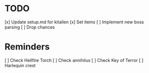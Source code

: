 # TODO

[x] Update setup.md for kitallen
[x] Set items
[ ] Implement new boss parsing
[ ] Drop chances


# Reminders

[ ] Check Hellfire Torch
[ ] Check annihilus
[ ] Check Key of Terror
[ ] Harlequin crest